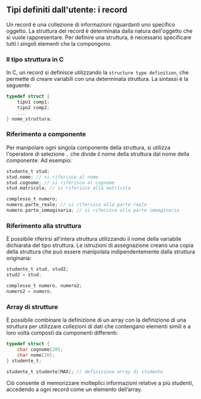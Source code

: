 ## Tipi definiti dall'utente: i record
Un record è una collezione di informazioni riguardanti uno specifico oggetto. La struttura del record è determinata dalla natura dell'oggetto che si vuole rappresentare. Per definire una struttura, è necessario specificare tutti i singoli elementi che la compongono.
### Il tipo struttura in C
In C, un record si definisce utilizzando la `structure type definition`, che permette di creare variabili con una determinata struttura. La sintassi è la seguente:
```c
typedef struct {
    tipo1 comp1;
    tipo2 comp2;
    ...
} nome_struttura;
```
### Riferimento a componente
Per manipolare ogni singola componente della struttura, si utilizza l'operatore di selezione `.` che divide il nome della struttura dal nome della componente. Ad esempio:
```c
studente_t stud;
stud.nome; // si riferisce al nome
stud.cognome; // si riferisce al cognome
stud.matricola; // si riferisce alla matricola

complesso_t numero;
numero.parte_reale; // si riferisce alla parte reale
numero.parte_immaginaria; // si riferisce alla parte immaginaria
```
### Riferimento alla struttura
È possibile riferirsi all’intera struttura utilizzando il nome della variabile dichiarata del tipo struttura. Le istruzioni di assegnazione creano una copia della struttura che può essere manipolata indipendentemente dalla struttura originaria:
```c
studente_t stud, stud2;
stud2 = stud;

complesso_t numero, numero2;
numero2 = numero;
```
### Array di strutture
È possibile combinare la definizione di un array con la definizione di una struttura per utilizzare collezioni di dati che contengano elementi simili e a loro volta composti da componenti differenti:
```c
typedef struct {
    char cognome[20];
    char nome[20];
} studente_t;

studente_t studente[MAX]; // definizione array di studente
```
Ciò consente di memorizzare molteplici informazioni relative a più studenti, accedendo a ogni record come un elemento dell’array.